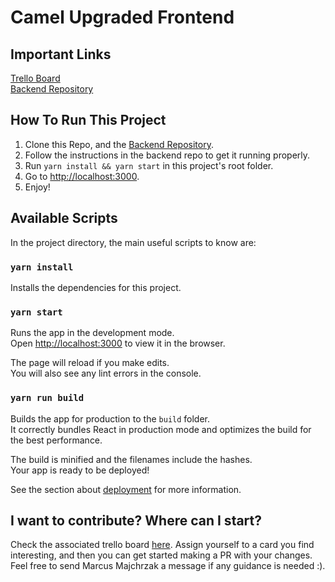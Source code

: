# Camel Upgraded Frontend

## Important Links

[Trello Board](https://trello.com/b/kzWLR3N0/camel-upgraded)\
[Backend Repository](https://github.com/Marcus-Majchrzak/CamelUpgraded)

## How To Run This Project

1. Clone this Repo, and the [Backend Repository](https://github.com/Marcus-Majchrzak/CamelUpgraded).
2. Follow the instructions in the backend repo to get it running properly.
3. Run `yarn install && yarn start` in this project's root folder.
4. Go to [http://localhost:3000](http://localhost:3000).
5. Enjoy!

## Available Scripts

In the project directory, the main useful scripts to know are:

### `yarn install`

Installs the dependencies for this project.

### `yarn start`

Runs the app in the development mode.\
Open [http://localhost:3000](http://localhost:3000) to view it in the browser.

The page will reload if you make edits.\
You will also see any lint errors in the console.

### `yarn run build`

Builds the app for production to the `build` folder.\
It correctly bundles React in production mode and optimizes the build for the best performance.

The build is minified and the filenames include the hashes.\
Your app is ready to be deployed!

See the section about [deployment](https://facebook.github.io/create-react-app/docs/deployment) for more information.

## I want to contribute? Where can I start?

Check the associated trello board [here](https://trello.com/b/kzWLR3N0/camel-upgraded). Assign yourself to a card you find interesting, and then you can get started making a PR with your changes.\
Feel free to send Marcus Majchrzak a message if any guidance is needed :).
